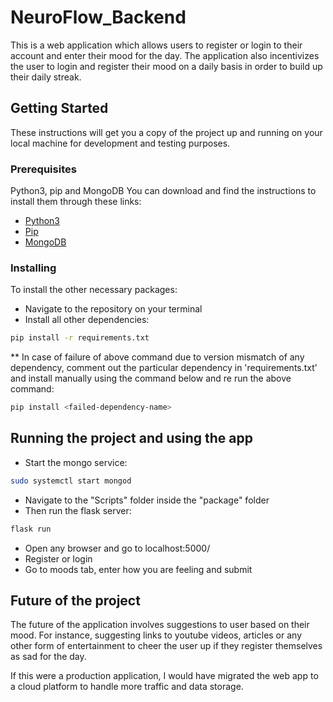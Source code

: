 # NeuroFlow_Backend

This is a web application which allows users to register or login to their account and enter their mood for the day. The application also incentivizes the user to login and register their mood on a daily basis in order to build up their daily streak.

## Getting Started

These instructions will get you a copy of the project up and running on your local machine for development and testing purposes. 

### Prerequisites

Python3, pip and MongoDB
You can download and find the instructions to install them through these links:

* [Python3](https://www.python.org/downloads/)
* [Pip](https://pip.pypa.io/en/stable/installing/)
* [MongoDB](https://docs.mongodb.com/manual/administration/install-community/)

### Installing
To install the other necessary packages: 
* Navigate to the repository on your terminal
* Install all other dependencies:
```bash
pip install -r requirements.txt
```
** In case of failure of above command due to version mismatch of any dependency, comment out the particular dependency in 'requirements.txt' and install manually using the command below and re run the above command:
```bash
pip install <failed-dependency-name>
```

## Running the project and using the app
* Start the mongo service:
```bash
sudo systemctl start mongod
```
* Navigate to the "Scripts" folder inside the "package" folder 
* Then run the flask server:
```bash
flask run
```
* Open any browser and go to localhost:5000/
* Register or login
* Go to moods tab, enter how you are feeling and submit

## Future of the project

The future of the application involves suggestions to user based on their mood. For instance, suggesting links to youtube videos, articles or any other form of entertainment to cheer the user up if they register themselves as sad for the day.

If this were a production application, I would have migrated the web app to a cloud platform to handle more traffic and data storage.
